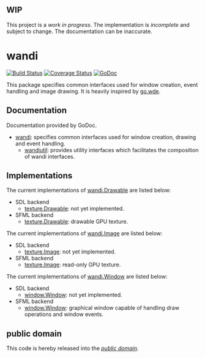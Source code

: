 WIP
---

This project is a *work in progress*. The implementation is *incomplete* and
subject to change. The documentation can be inaccurate.

wandi
=====

[![Build Status](https://travis-ci.org/mewmew/wandi.svg?branch=master)](https://travis-ci.org/mewmew/wandi)
[![Coverage Status](https://img.shields.io/coveralls/mewmew/wandi.svg)](https://coveralls.io/r/mewmew/wandi?branch=master)
[![GoDoc](https://godoc.org/github.com/mewmew/wandi?status.svg)](https://godoc.org/github.com/mewmew/wandi)

This package specifies common interfaces used for window creation, event
handling and image drawing. It is heavily inspired by [go.wde][].

[go.wde]: https://github.com/skelterjohn/go.wde

Documentation
-------------

Documentation provided by GoDoc.

- [wandi][]: specifies common interfaces used for window creation, drawing and
event handling.
   - [wandiutil][wandi/wandiutil]: provides utility interfaces which facilitates
   the composition of wandi interfaces.

[wandi]: http://godoc.org/github.com/mewmew/wandi
[wandi/wandiutil]: http://godoc.org/github.com/mewmew/wandi/wandiutil

Implementations
---------------

The current implementations of [wandi.Drawable][] are listed below:

- SDL backend
   - [texture.Drawable][sdl/texture#Drawable]: not yet implemented.
- SFML backend
   - [texture.Drawable][sfml/texture#Drawable]: drawable GPU texture.

[wandi.Drawable]: http://godoc.org/github.com/mewmew/wandi#Drawable
[sdl/texture#Drawable]: http://godoc.org/github.com/mewmew/sdl/texture#Drawable
[sfml/texture#Drawable]: http://godoc.org/github.com/mewmew/sfml/texture#Drawable

The current implementations of [wandi.Image][] are listed below:

- SDL backend
   - [texture.Image][sdl/texture#Image]: not yet implemented.
- SFML backend
   - [texture.Image][sfml/texture#Image]: read-only GPU texture.

[wandi.Image]: http://godoc.org/github.com/mewmew/wandi#Image
[sdl/texture#Image]: http://godoc.org/github.com/mewmew/sdl/texture#Image
[sfml/texture#Image]: http://godoc.org/github.com/mewmew/sfml/texture#Image

The current implementations of [wandi.Window][] are listed below:

- SDL backend
   - [window.Window][sdl/window#Window]: not yet implemented.
- SFML backend
   - [window.Window][sfml/window#Window]: graphical window capable of handling
   draw operations and window events.

[wandi.Window]: http://godoc.org/github.com/mewmew/wandi#Window
[sdl/window#Window]: http://godoc.org/github.com/mewmew/sdl/window#Window
[sfml/window#Window]: http://godoc.org/github.com/mewmew/sfml/window#Window

public domain
-------------

This code is hereby released into the *[public domain][]*.

[public domain]: https://creativecommons.org/publicdomain/zero/1.0/
